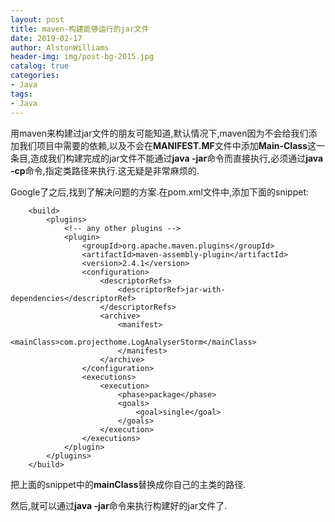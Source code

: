 ```yaml
---
layout: post
title: maven-构建能够运行的jar文件
date: 2019-02-17
author: AlstonWilliams
header-img: img/post-bg-2015.jpg
catalog: true
categories:
- Java
tags:
- Java
---
```

用maven来构建过jar文件的朋友可能知道,默认情况下,maven因为不会给我们添加我们项目中需要的依赖,以及不会在**MANIFEST.MF**文件中添加**Main-Class**这一条目,造成我们构建完成的jar文件不能通过**java -jar**命令而直接执行,必须通过**java -cp**命令,指定类路径来执行.这无疑是非常麻烦的.

Google了之后,找到了解决问题的方案.在pom.xml文件中,添加下面的snippet:

~~~
    <build>
        <plugins>
            <!-- any other plugins -->
            <plugin>
                <groupId>org.apache.maven.plugins</groupId>
                <artifactId>maven-assembly-plugin</artifactId>
                <version>2.4.1</version>
                <configuration>
                    <descriptorRefs>
                        <descriptorRef>jar-with-dependencies</descriptorRef>
                    </descriptorRefs>
                    <archive>
                        <manifest>
                            <mainClass>com.projecthome.LogAnalyserStorm</mainClass>
                        </manifest>
                    </archive>
                </configuration>
                <executions>
                    <execution>
                        <phase>package</phase>
                        <goals>
                            <goal>single</goal>
                        </goals>
                    </execution>
                </executions>
            </plugin>
        </plugins>
    </build>
~~~

把上面的snippet中的**mainClass**替换成你自己的主类的路径.

然后,就可以通过**java -jar**命令来执行构建好的jar文件了.
